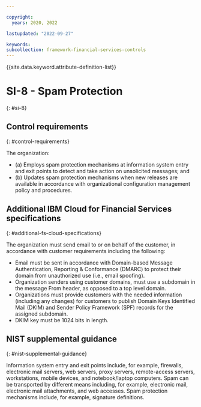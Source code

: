 ```yaml
---

copyright:
  years: 2020, 2022

lastupdated: "2022-09-27"

keywords: 
subcollection: framework-financial-services-controls
---
```


{{site.data.keyword.attribute-definition-list}}

         
# SI-8 - Spam Protection
{: #si-8}

## Control requirements
{: #control-requirements}

The organization:

- (a) Employs spam protection mechanisms at information system entry and exit points to detect and take action on unsolicited messages; and
- (b) Updates spam protection mechanisms when new releases are available in accordance with organizational configuration management policy and procedures.

## Additional IBM Cloud for Financial Services specifications
{: #additional-fs-cloud-specifications}

The organization must send email to or on behalf of the customer, in accordance with customer requirements including the following:
- Email must be sent in accordance  with Domain-based Message Authentication, Reporting &amp; Conformance (DMARC) to protect their domain from unauthorized use (i.e., email spoofing).
- Organization senders using customer domains, must use a subdomain in the message From header, as opposed to a top level domain.
- Organizations must provide customers with the needed information (including any changes) for customers to publish Domain Keys Identified Mail (DKIM) and Sender Policy Framework (SPF) records for the assigned subdomain.
- DKIM key must be 1024 bits in length.

## NIST supplemental guidance
{: #nist-supplemental-guidance}

Information system entry and exit points include, for example, firewalls, electronic mail servers, web servers, proxy servers, remote-access servers, workstations, mobile devices, and notebook/laptop computers. Spam can be transported by different means including, for example, electronic mail, electronic mail attachments, and web accesses. Spam protection mechanisms include, for example, signature definitions.



